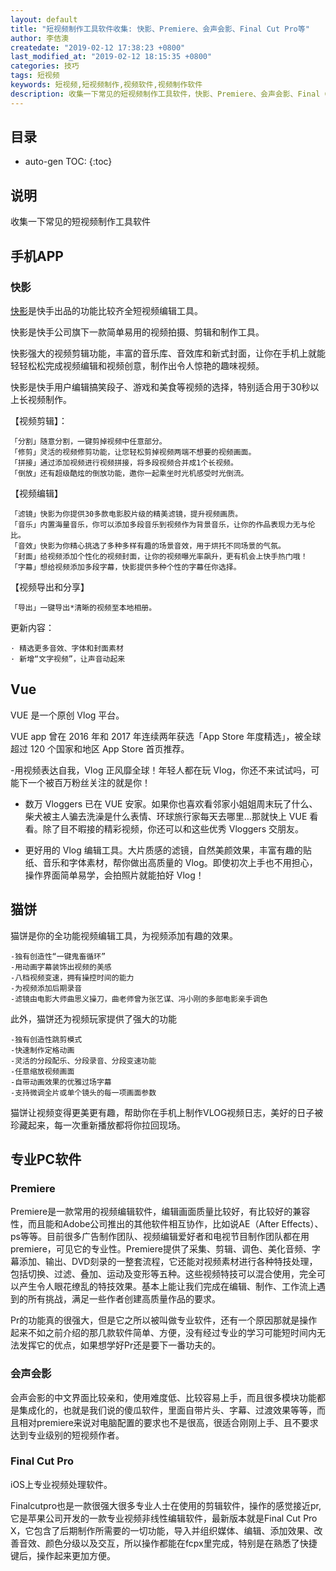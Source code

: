 ```yaml
---
layout: default
title: "短视频制作工具软件收集: 快影、Premiere、会声会影、Final Cut Pro等"
author: 李佶澳
createdate: "2019-02-12 17:38:23 +0800"
last_modified_at: "2019-02-12 18:15:35 +0800"
categories: 技巧
tags: 短视频
keywords: 短视频,短视频制作,视频软件,视频制作软件
description: 收集一下常见的短视频制作工具软件，快影、Premiere、会声会影、Final Cut Pro等
---
```


## 目录
* auto-gen TOC:
{:toc}

## 说明

收集一下常见的短视频制作工具软件

## 手机APP

### 快影

[快影](https://www.kuaishou.com/kuaiying)是快手出品的功能比较齐全短视频编辑工具。

快影是快手公司旗下一款简单易用的视频拍摄、剪辑和制作工具。

快影强大的视频剪辑功能，丰富的音乐库、音效库和新式封面，让你在手机上就能轻轻松松完成视频编辑和视频创意，制作出令人惊艳的趣味视频。

快影是快手用户编辑搞笑段子、游戏和美食等视频的选择，特别适合用于30秒以上长视频制作。

【视频剪辑】：

	「分割」随意分割，一键剪掉视频中任意部分。
	「修剪」灵活的视频修剪功能，让您轻松剪掉视频两端不想要的视频画面。
	「拼接」通过添加视频进行视频拼接，将多段视频合并成1个长视频。
	「倒放」还有超级酷炫的倒放功能，邀你一起乘坐时光机感受时光倒流。

【视频编辑】

	「滤镜」快影为你提供30多款电影胶片级的精美滤镜，提升视频画质。
	「音乐」内置海量音乐，你可以添加多段音乐到视频作为背景音乐，让你的作品表现力无与伦比。
	「音效」快影为你精心挑选了多种多样有趣的场景音效，用于烘托不同场景的气氛。
	「封面」给视频添加个性化的视频封面，让你的视频曝光率飙升，更有机会上快手热门哦！
	「字幕」想给视频添加多段字幕，快影提供多种个性的字幕任你选择。

【视频导出和分享】

	「导出」一键导出*清晰的视频至本地相册。

更新内容：

	· 精选更多音效、字体和封面素材
	· 新增“文字视频”，让声音动起来

## Vue

VUE 是一个原创 Vlog 平台。

VUE app 曾在 2016 年和 2017 年连续两年获选「App Store 年度精选」，被全球超过 120 个国家和地区 App Store 首页推荐。

-用视频表达自我，Vlog 正风靡全球！年轻人都在玩 Vlog，你还不来试试吗，可能下一个被百万粉丝关注的就是你！

- 数万 Vloggers 已在 VUE 安家。如果你也喜欢看邻家小姐姐周末玩了什么、柴犬被主人骗去洗澡是什么表情、环球旅行家每天去哪里…那就快上 VUE 看看。除了目不暇接的精彩视频，你还可以和这些优秀 Vloggers 交朋友。

- 更好用的 Vlog 编辑工具。大片质感的滤镜，自然美颜效果，丰富有趣的贴纸、音乐和字体素材，帮你做出高质量的 Vlog。即使初次上手也不用担心，操作界面简单易学，会拍照片就能拍好 Vlog！

## 猫饼

猫饼是你的全功能视频编辑工具，为视频添加有趣的效果。

	-独有创造性“一键鬼畜循环”
	-用动画字幕装饰出视频的美感
	-八档视频变速，拥有操控时间的能力
	-为视频添加后期录音
	-滤镜由电影大师曲思义操刀，曲老师曾为张艺谋、冯小刚的多部电影亲手调色

此外，猫饼还为视频玩家提供了强大的功能

	-独有创造性跳剪模式
	-快速制作定格动画
	-灵活的分段配乐、分段录音、分段变速功能
	-任意缩放视频画面
	-自带动画效果的优雅过场字幕
	-支持微调全片或单个镜头的每一项画面参数

猫饼让视频变得更美更有趣，帮助你在手机上制作VLOG视频日志，美好的日子被珍藏起来，每一次重新播放都将你拉回现场。

## 专业PC软件

### Premiere

Premiere是一款常用的视频编辑软件，编辑画面质量比较好，有比较好的兼容性，而且能和Adobe公司推出的其他软件相互协作，比如说AE（After Effects）、ps等等。目前很多广告制作团队、视频编辑爱好者和电视节目制作团队都在用premiere，可见它的专业性。Premiere提供了采集、剪辑、调色、美化音频、字幕添加、输出、DVD刻录的一整套流程，它还能对视频素材进行各种特技处理，包括切换、过滤、叠加、运动及变形等五种。这些视频特技可以混合使用，完全可以产生令人眼花缭乱的特技效果。基本上能让我们完成在编辑、制作、工作流上遇到的所有挑战，满足一些作者创建高质量作品的要求。

Pr的功能真的很强大，但是它之所以被叫做专业软件，还有一个原因那就是操作起来不如之前介绍的那几款软件简单、方便，没有经过专业的学习可能短时间内无法发挥它的优点，如果想学好Pr还是要下一番功夫的。

### 会声会影

会声会影的中文界面比较亲和，使用难度低、比较容易上手，而且很多模块功能都是集成化的，也就是我们说的傻瓜软件，里面自带片头、字幕、过渡效果等等，而且相对premiere来说对电脑配置的要求也不是很高，很适合刚刚上手、且不要求达到专业级别的短视频作者。

### Final Cut Pro

iOS上专业视频处理软件。

Finalcutpro也是一款很强大很多专业人士在使用的剪辑软件，操作的感觉接近pr,它是苹果公司开发的一款专业视频非线性编辑软件，最新版本就是Final Cut Pro X，它包含了后期制作所需要的一切功能，导入并组织媒体、编辑、添加效果、改善音效、颜色分级以及交互，所以操作都能在fcpx里完成，特别是在熟悉了快捷键后，操作起来更加方便。
